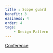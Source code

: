 ```yaml
---
title : Scope guard
benefit: 3
easiness: 4
order: 4
tags:
    - Design Pattern
---
```


[Conference](https://www.youtube.com/watch?v=WjTrfoiB0MQ)